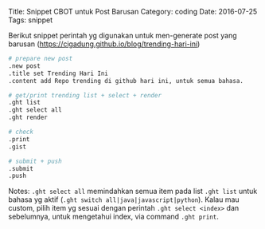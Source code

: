 Title: Snippet CBOT untuk Post Barusan
Category: coding
Date: 2016-07-25
Tags: snippet

Berikut snippet perintah yg digunakan untuk men-generate post yang barusan (https://cigadung.github.io/blog/trending-hari-ini)

```bash
# prepare new post
.new post
.title set Trending Hari Ini
.content add Repo trending di github hari ini, untuk semua bahasa.

# get/print trending list + select + render
.ght list
.ght select all
.ght render

# check
.print
.gist

# submit + push
.submit
.push
```

Notes: `.ght select all` memindahkan semua item pada list `.ght list` untuk bahasa yg aktif (`.ght switch all|java|javascript|python`). Kalau mau custom, pilih item yg sesuai dengan perintah `.ght select <index>` dan sebelumnya, untuk mengetahui index, via command `.ght print`.